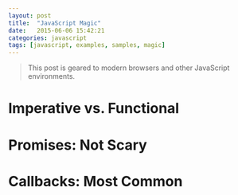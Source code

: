 ```yaml
---
layout: post
title:  "JavaScript Magic"
date:   2015-06-06 15:42:21
categories: javascript
tags: [javascript, examples, samples, magic]
---
```


> This post is geared to modern browsers and other JavaScript environments.

# Imperative vs. Functional

# Promises: Not Scary

# Callbacks: Most Common

